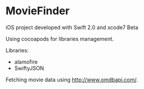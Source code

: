 # MovieFinder
iOS project developed with Swift 2.0 and xcode7 Beta

Using cocoapods for libraries management.

Libraries:
- alamofire
- SwiftyJSON

Fetching movie data using http://www.omdbapi.com/.

